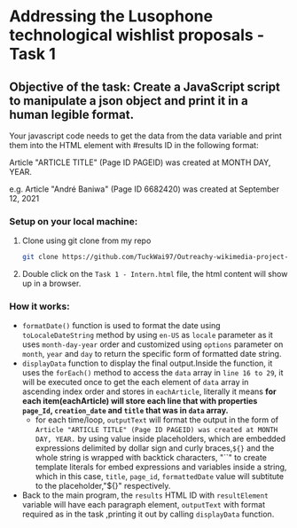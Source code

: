 # Addressing the Lusophone technological wishlist proposals - Task 1

## Objective of the task: Create a JavaScript script to manipulate a json object and print it in a human legible format.

Your javascript code needs to get the data from the data variable and print them into the HTML element with #results ID in the following format:

Article "ARTICLE TITLE" (Page ID PAGEID) was created at MONTH DAY, YEAR.

e.g. Article "André Baniwa" (Page ID 6682420) was created at September 12, 2021

### Setup on your local machine:
1. Clone using git clone from my repo
   ```bash
   git clone https://github.com/TuckWai97/Outreachy-wikimedia-project-1.git
   ```
2. Double click on the `Task 1 - Intern.html` file, the html content will show up in a browser.

### How it works:

- `formatDate()` function is used to format the date using `toLocaleDateString` method by using `en-US` as `locale` parameter as it uses `month-day-year` order and customized using `options` parameter on `month`, `year` and `day`  to return the specific form of formatted date string.
- `displayData` function to display the final output.Inside the function, it uses the `forEach()` method to access the `data` array in `line 16 to 29`, it will be executed once to get the each element of `data` array in ascending index order and stores in `eachArticle`, literally it means **for each item(eachArticle) will store each line that with properties `page_Id`, `creation_date` and `title` that was in `data` array.**
  - for each time/loop, `outputText` will format the output in the form of `Article "ARTICLE TITLE" (Page ID PAGEID) was created at MONTH DAY, YEAR.` by using value inside placeholders, which are embedded expressions delimited by dollar sign and curly braces,`${}` and the whole string is wrapped with  backtick characters, "``" to create template literals for embed expressions and variables inside a string, which in this case, `title`, `page_id`, `formattedDate` value will subtitute to the placeholder,"${}" respectively.
 - Back to the main program, the `results` HTML ID with `resultElement` variable will have each paragraph element, `outputText` with format required as in the task ,printing it out by calling `displayData` function.
 
